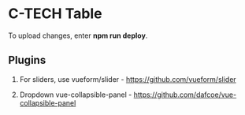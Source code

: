 # C-TECH Table

To upload changes, enter **npm run deploy**.


## Plugins

1. For sliders, use vueform/slider - <https://github.com/vueform/slider>

2. Dropdown vue-collapsible-panel - <https://github.com/dafcoe/vue-collapsible-panel>

